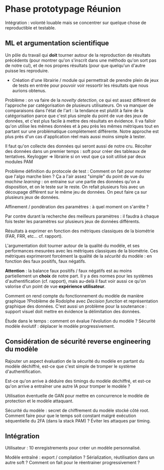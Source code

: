 # Phase prototypage Réunion

Intégration : volonté louable mais se concentrer sur quelque chose de reproductible et testable.

## ML et argumentation scientifique

Un pôle du travail qui **doit** tourner autour de la reproduction de résultats précédents (pour montrer qu'on s'inscrit dans une méthodo qu'on sort pas de notre cul), et de nos propres résultats (pour que quelqu'un d'autre puisse les reproduire.

* Création d'une librairie / module qui permettrait de prendre plein de jeux de tests en entrée pour pouvoir voir ressortir les résultats que nous aurions obtenus.

Problème : on va faire de la *novelty detection*, ce qui est assez différent de l'approche par catégorisation de plusieurs utilisateurs. On va manquer de comparaisons dans l'état de l'art : la tendance est plutôt à faire de la catégorisation parce que c'est plus simple du point de vue des jeux de données, et c'est plus facile à mettre des résultats en évidence.
Il va falloir qu'on utilise les mêmes données et à peu près les mêmes métriques tout en partant sur une problématique complètement différente. Notre approche est plus près d'un cas d'application réel mais aussi moins simple à tester.

Il faut qu'on collecte des données qui seront aussi de notre cru.
Récolter des données dans un premier temps : soft pour créer des tableaux de tentatives.
Keylogger => librairie si on veut que ça soit utilisé par deux modules PAM

Problème définition du protocole de test : Comment on fait pour montrer que l'algo marche bien ? Ça a l'air assez "simple" du point de vue du *machine learning* : on entraine sur une partie des données qu'on a disposition, et on le teste sur le reste. On refait plusieurs fois avec un découpage différent sur le même jeu de données. On peut faire ça sur plusieurs jeux de données.

Affinement / pondération des paramètres : à quel moment on s'arrête ?

Par contre durant la recherche des meilleurs paramètres : il faudra à chaque fois tester les paramètres sur plusieurs jeux de données différents.

Résultats à exprimer en fonction des métriques classiques de la biométrie (FAR, FRR, etc... cf. rapport).

L'argumentation doit tourner autour de la qualité du modèle, et ses performances mesurées avec les métriques classiques de la biométrie. Ces métriques exprimeront forcément la qualité de la *sécurité* du modèle : en fonction des faux positifs, faux négatifs.

**Attention** : la balance faux positifs / faux négatifs est au moins partiellement un **choix** de notre part. Il y a des normes pour les systèmes d'authentification (cf. rapport), mais au-delà il faut voir aussi ce qu'on valorise d'un point de vue **expérience utilisateur**.

Comment on rend compte du fonctionnement du modèle de manière graphique ?Problème de Rodolphe avec *Decision function* et représentation graphique des données. C'est aussi un problème pour la soutenance : support visuel doit mettre en évidence la délimitation des données.

Étude dans le temps : comment on évalue l'évolution du modèle ?
Sécurité modèle évolutif : déplacer le modèle progressivement.

## Considération de sécurité reverse engineering du modèle

Rajouter un aspect évaluation de la sécurité du modèle en partant du modèle déchiffré, est-ce que c'est simple de tromper le système d'authentification.

Est-ce qu'on arrive à déduire des timings du modèle déchiffré, et est-ce qu'on arrive a entraîner une autre IA pour tromper le modèle ?

Utilisation éventuelle de GAN pour mettre en concurrence le modèle de protection et le modèle attaquant.

Sécurité du modèle : secret de chiffrement du modèle stocké côté root.
Comment faire pour que le temps soit constant malgré exécution séquentielle du 2FA (dans la stack PAM) ? Éviter les attaques par timing.

## Intégration

Utilisateur : 10 enregistrements pour créer un modèle personnalisé.

Modèle entraîné : export / compilation ? Sérialization, réutilisation dans un autre soft ? Comment on fait pour le réentrainer progressivement ?
